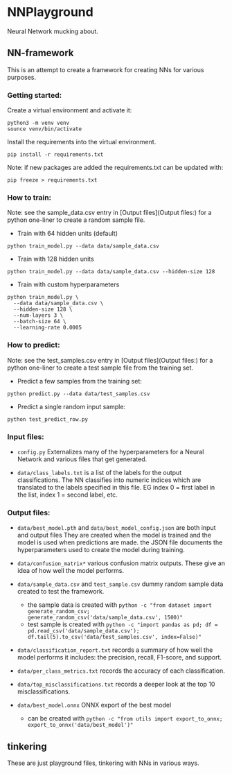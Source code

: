 # NNPlayground
Neural Network mucking about.

## NN-framework

This is an attempt to create a framework for creating NNs for various purposes.

### Getting started:

Create a virtual environment and activate it:

```
python3 -m venv venv
sounce venv/bin/activate
```

Install the requirements into the virtual environment.

```
pip install -r requirements.txt
```

Note: if new packages are added the requirements.txt can be updated with:

```
pip freeze > requirements.txt
```

### How to train:

Note: see the sample_data.csv entry in [Output files](Output files:) for a python one-liner to create a random sample file.

- Train with 64 hidden units (default)

```
python train_model.py --data data/sample_data.csv
```

- Train with 128 hidden units

```
python train_model.py --data data/sample_data.csv --hidden-size 128
```

- Train with custom hyperparameters

```
python train_model.py \
  --data data/sample_data.csv \
  --hidden-size 128 \
  --num-layers 3 \
  --batch-size 64 \
  --learning-rate 0.0005
  ```

### How to predict:

Note: see the test_samples.csv entry in [Output files](Output files:) for a python one-liner to create a test sample file from the training set.


- Predict a few samples from the training set:

```
python predict.py --data data/test_samples.csv
```

- Predict a single random input sample:

```
python test_predict_row.py
```

### Input files:

- `config.py`
    Externalizes many of the hyperparameters for a Neural Network and various
    files that get generated.

- `data/class_labels.txt` is a list of the labels for the output classifications.
    The NN classifies into numeric indices which are translated to the labels
    specified in this file. EG index 0 = first label in the list, index 1 = second label, etc.

### Output files:

- `data/best_model.pth` and `data/best_model_config.json` are both input and output files
    They are created when the model is trained and the model is used when predictions are made.
    the JSON file documents the hyperparameters used to create the model during training.

- `data/confusion_matrix*` various confusion matrix outputs. These give an idea of how
    well the model performs.

- `data/sample_data.csv` and `test_sample.csv` dummy random sample data created to test
    the framework.
    - the sample data is created with `python -c "from dataset import generate_random_csv; generate_random_csv('data/sample_data.csv', 1500)"`
    - test sample is created with `python -c "import pandas as pd; df = pd.read_csv('data/sample_data.csv'); df.tail(5).to_csv('data/test_samples.csv', index=False)"`

- `data/classification_report.txt` records a summary of how well the model performs it includes: the precision, recall, F1-score, and support.

- `data/per_class_metrics.txt` records the accuracy of each classification.

- `data/top_misclassifications.txt` records a deeper look at the top 10 misclassifications.

- `data/best_model.onnx` ONNX export of the best model
    - can be created with `python -c "from utils import export_to_onnx; export_to_onnx('data/best_model')"`

## tinkering

These are just playground files, tinkering with NNs in various ways.


